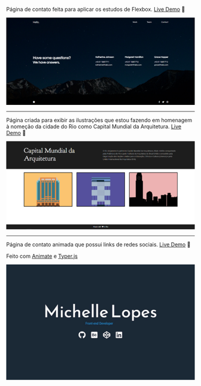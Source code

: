 Página de contato feita para aplicar os estudos de Flexbox. [Live Demo](https://michellerclopes.github.io/just-build-websites/hello-contact/) 🚀

![Printscreen](https://github.com/michellerclopes/just-build-websites/blob/master/img/hello-contact.png)

<hr>

Página criada para exibir as ilustrações que estou fazendo em homenagem à nomeção da cidade do Rio como Capital Mundial da Arquitetura. [Live Demo](https://michellerclopes.github.io/just-build-websites/capital-mundial-da-arquitetura/) 🚀

![Printscreen](https://github.com/michellerclopes/just-build-websites/blob/master/img/capital-mundial.png)

<hr>

Página de contato animada que possui links de redes sociais. [Live Demo](https://michellerclopes.github.io/just-build-websites/animated-contact/) 🚀

Feito com [Animate](https://daneden.github.io/animate.css/) e  [Typer.js](https://steven.codes/typerjs/)

![Printscreen](https://github.com/michellerclopes/just-build-websites/blob/master/img/animated-contact.jpg)
